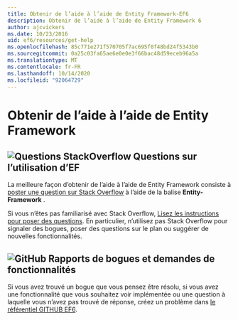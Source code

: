 ```yaml
---
title: Obtenir de l’aide à l’aide de Entity Framework-EF6
description: Obtenir de l’aide à l’aide de Entity Framework 6
author: ajcvickers
ms.date: 10/23/2016
uid: ef6/resources/get-help
ms.openlocfilehash: 85c771e271f570705f7ac695f0f48bd24f5343b0
ms.sourcegitcommit: 0a25c03fa65ae6e0e0e3f66bac48d59eceb96a5a
ms.translationtype: MT
ms.contentlocale: fr-FR
ms.lasthandoff: 10/14/2020
ms.locfileid: "92064729"
---
```

# <a name="get-help-using-entity-framework"></a>Obtenir de l’aide à l’aide de Entity Framework
## <a name="stackoverflow-questions-questions-about-using-ef"></a>![Questions StackOverflow](~/ef6/media/stackoverflow.png) Questions sur l’utilisation d’EF  

La meilleure façon d’obtenir de l’aide à l’aide de Entity Framework consiste à [poster une question sur Stack Overflow](https://stackoverflow.com/questions/ask) à l’aide de la balise **Entity-Framework** .  

Si vous n’êtes pas familiarisé avec Stack Overflow, [Lisez les instructions pour poser des questions](https://stackoverflow.com/help/asking). En particulier, n’utilisez pas Stack Overflow pour signaler des bogues, poser des questions sur le plan ou suggérer de nouvelles fonctionnalités.  

## <a name="github-mark-bug-reports-and-feature-requests"></a>![GitHub](~/ef6/media/github-mark-32px.png) Rapports de bogues et demandes de fonctionnalités  

Si vous avez trouvé un bogue que vous pensez être résolu, si vous avez une fonctionnalité que vous souhaitez voir implémentée ou une question à laquelle vous n’avez pas trouvé de réponse, créez un problème dans [le référentiel GITHUB EF6](https://github.com/aspnet/EntityFramework6/issues).
